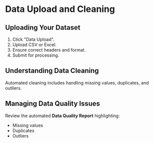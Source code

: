 # Data Upload and Cleaning

## Uploading Your Dataset

1. Click "Data Upload".
2. Upload CSV or Excel.
3. Ensure correct headers and format.
4. Submit for processing.

## Understanding Data Cleaning

Automated cleaning includes handling missing values, duplicates, and outliers.

## Managing Data Quality Issues

Review the automated **Data Quality Report** highlighting:

- Missing values
- Duplicates
- Outliers
